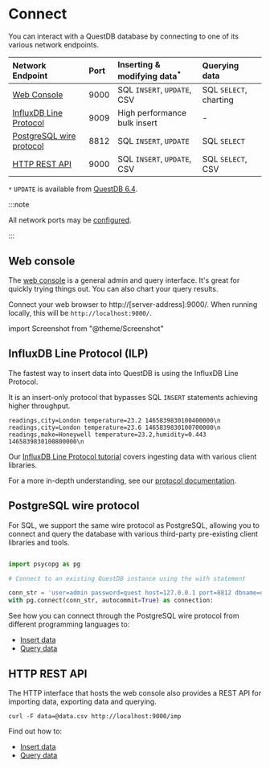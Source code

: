 # Connect

You can interact with a QuestDB database by connecting to one of its various
network endpoints.

|Network Endpoint|Port|Inserting & modifying data<sup>*</sup>|Querying data|
|:---------------|:---|:-------------------------------------|:------------|
|[Web Console](#web-console)|9000|SQL `INSERT`, `UPDATE`, CSV|SQL `SELECT`, charting|
|[InfluxDB Line Protocol](#influxdb-line-protocol)|9009|High performance bulk insert|-|
|[PostgreSQL wire protocol](#postgresql-wire-protocol)|8812|SQL `INSERT`, `UPDATE`|SQL `SELECT`|
|[HTTP REST API](#http-rest-api)|9000|SQL `INSERT`, `UPDATE`, CSV|SQL `SELECT`, CSV|

`*` `UPDATE` is available from [QuestDB 6.4](/blog/2022/05/31/questdb-release-6-4/).


:::note

All network ports may be [configured](/docs/reference/configuration/).

:::

## Web console

The [web console](/docs/develop/web-console/) is a general admin and query
interface.
It's great for quickly trying things out. You can also chart your query results.

Connect your web browser to http://[server-address]:9000/. When running locally,
this will be `http://localhost:9000/`.

import Screenshot from "@theme/Screenshot"

<a href="/docs/develop/web-console/">
    <Screenshot
    alt="Screenshot of the Web Console"
    height={375}
    small
    src="/img/docs/console/overview.png"
    width={500}
    />
</a>

## InfluxDB Line Protocol (ILP)

The fastest way to insert data into QuestDB is using the InfluxDB Line
Protocol.

It is an insert-only protocol that bypasses SQL `INSERT` statements achieving
higher throughput.

```shell
readings,city=London temperature=23.2 1465839830100400000\n
readings,city=London temperature=23.6 1465839830100700000\n
readings,make=Honeywell temperature=23.2,humidity=0.443 1465839830100800000\n
```

Our [InfluxDB Line Protocol tutorial](/docs/develop/insert-data/#influxdb-line-protocol) covers
ingesting data with various client libraries.

For a more in-depth understanding, see our
[protocol documentation](/docs/reference/api/ilp/overview/).

## PostgreSQL wire protocol

For SQL, we support the same wire protocol as PostgreSQL, allowing you to
connect and query the database with various third-party pre-existing client
libraries and tools.

```python

import psycopg as pg

# Connect to an existing QuestDB instance using the with statement

conn_str = 'user=admin password=quest host=127.0.0.1 port=8812 dbname=qdb'
with pg.connect(conn_str, autocommit=True) as connection:

```

See how you can connect through the PostgreSQL wire protocol from
different programming languages to:

* [Insert data](/docs/develop/insert-data/#postgresql-wire-protocol)
* [Query data](/docs/develop/query-data/#postgresql-wire-protocol)


## HTTP REST API

The HTTP interface that hosts the web console also provides a REST API for
importing data, exporting data and querying.

```shell
curl -F data=@data.csv http://localhost:9000/imp
```

Find out how to:

* [Insert data](/docs/develop/insert-data/#http-rest-api)
* [Query data](/docs/develop/query-data/#http-rest-api)
